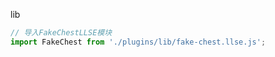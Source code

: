 lib

```js annotate
// 导入FakeChestLLSE模块
import FakeChest from './plugins/lib/fake-chest.llse.js';
```